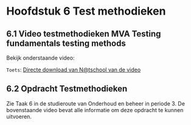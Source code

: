 # Hoofdstuk 6 Test methodieken

## 6.1 Video testmethodieken MVA Testing fundamentals testing methods

Bekijk onderstaande video:

``Toets``: [Directe download van N@tschool van de video](https://elo.kw1c.nl/CMS/Studie/811%20ICT-Academie/811%20VakkenInhoud/%5BB.06%20BEH%5D%20Onderhoud%20en%20beheer/Productie/04.%20Aanvullend/SoftwareTestingFundamentalsM02_high.mp4)

## 6.2 Opdracht Testmethodieken

Zie Taak 6 in de studieroute van Onderhoud en beheer in periode 3. De bovenstaande  video bevat alle informatie om deze opdracht te kunnen uitvoeren.
